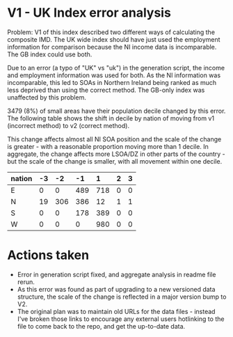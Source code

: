 # V1 - UK Index error analysis

Problem: V1 of this index described two different ways of calculating the composite IMD. The UK wide index should have just used the employment information for comparison because the NI income data is incomparable. The GB index could use both. 

Due to an error (a typo of "UK" vs "uk") in the generation script, the income and employment information was used for both. As the NI information was incomparable, this led to SOAs in Northern Ireland being ranked as much less deprived than using the correct method. The GB-only index was unaffected by this problem. 

3479 (8%) of small areas have their population decile changed by this error. The following table shows the shift in decile by nation of moving from v1 (incorrect method) to v2 (correct method).

This change affects almost all NI SOA position and the scale of the change is greater - with a reasonable proportion moving more than 1 decile. 
In aggregate, the change affects more LSOA/DZ in other parts of the country - but the scale of the change is smaller, with all movement within one decile. 






| nation | -3 | -2 | -1 | 1 | 2 | 3 |
| :--- | :--- | :--- | :--- | :--- | :--- | :--- |
| E | 0 | 0 | 489 | 718 | 0 | 0 |
| N | 19 | 306 | 386 | 12 | 1 | 1 |
| S | 0 | 0 | 178 | 389 | 0 | 0 |
| W | 0 | 0 | 0 | 980 | 0 | 0 |





# Actions taken

* Error in generation script fixed, and aggregate analysis in readme file rerun.
* As this error was found as part of upgrading to a new versioned data structure, the scale of the change is reflected in a major version bump to V2. 
* The original plan was to maintain old URLs for the data files - instead I've broken those links to encourage any external users hotlinking to the file to come back to the repo, and get the up-to-date data.
